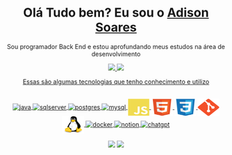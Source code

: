 <div>
  
  <h1 align="center">
    Olá Tudo bem? Eu sou o 
    <a href="https://www.linkedin.com/in/adison-soares-ab6b59190/">Adison Soares</a>
  </h1>
  
  <p align="center">
    Sou programador Back End e estou aprofundando meus estudos na área de desenvolvimento
  </p>

</div>
<div align="center">
  <a href="https://github.com/AdisonSoares">
  <img height="180cm" src="https://github-readme-stats.vercel.app/api/top-langs/?username=AdisonSoares&layout=compact&langs_count=7&theme=dracula"/>
  <img height="180cm" src="https://github-readme-stats.vercel.app/api?username=AdisonSoares&show_icons=true&theme=dracula&include_all_commits=true&count_private=true"/>
</div>

  <p align="center">
   Essas são algumas tecnologias que tenho conhecimento e utilizo
  </p>

<div align="center" valign="top"><br>
  <img align="center" alt="java" height="40" width="50" src="https://cdn-icons-png.flaticon.com/512/226/226777.png">
  <img align="center" alt="sqlserver" height="40" width="50" src="https://img.icons8.com/color/480/microsoft-sql-server.png">
  <img align="center" alt="postgres" height="40" width="50" src="https://cdn-icons-png.flaticon.com/512/5968/5968342.png">
  <img align="center" alt="mysql" height="40" width="50" src="https://cdn.jsdelivr.net/gh/devicons/devicon/icons/mysql/mysql-original.svg">
  <img align="center" alt="Js"  height="40" width="50" src="https://raw.githubusercontent.com/devicons/devicon/master/icons/javascript/javascript-plain.svg">
  <img align="center" alt="HTML" height="40" width="50" src="https://raw.githubusercontent.com/devicons/devicon/master/icons/html5/html5-original.svg">
  <img align="center" alt="CSS" height="40" width="50" src="https://raw.githubusercontent.com/devicons/devicon/master/icons/css3/css3-original.svg">
  <img align="center" alt="git" height="40" width="50" src="https://raw.githubusercontent.com/devicons/devicon/master/icons/git/git-original.svg">
  <img align="center" alt="linux" height="40" width="50" src="https://raw.githubusercontent.com/devicons/devicon/master/icons/linux/linux-original.svg">
    <img align="center" alt="docker" height="40" width="50" src="https://www.docker.com/wp-content/uploads/2022/03/Moby-logo.png">
     <img align="center" alt="notion" height="40" width="50" src="https://img.icons8.com/color/256/notion--v1.png">
   <img align="center" alt="chatgpt" height="40" width="50" src="https://static.vecteezy.com/system/resources/previews/021/059/825/non_2x/chatgpt-logo-chat-gpt-icon-on-green-background-free-vector.jpg">
</div><br>

<div align="center">
  <a href="https://www.linkedin.com/in/adison-soares-ab6b59190/" target="_blank"><img src="https://img.shields.io/badge/-LinkedIn-%230077B5?style=for-the-badge&logo=linkedin&logoColor=white" target="_blank"></a> 
  <a href="mailto:adison.soares7@gmail.com"><img src="https://img.shields.io/badge/-Gmail-%23333?style=for-the-badge&logo=gmail&logoColor=white" target="_blank"></a>
</div>
